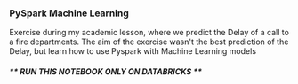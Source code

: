 ### PySpark Machine Learning

Exercise during my academic lesson, where we predict the Delay of a call to a fire departments.
The aim of the exercise wasn't the best prediction of the Delay, but learn how to use Pyspark with Machine Learning models

##### ** RUN THIS NOTEBOOK ONLY ON DATABRICKS **




<!---


--->
